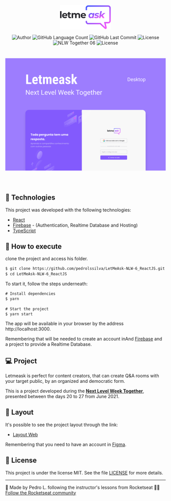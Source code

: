 <p align="center">
  <img alt="Letmeask" src="./src/assets/images/logo.svg" width="160px">
</p>

<p align="center">
  <img alt="Author" src="https://img.shields.io/badge/Author-Pedro%20L%20S%20Silva-6558c3?style=plastic" />
	<img alt="GitHub Language Count" src="https://img.shields.io/github/languages/count/pedrolssilva/LaunchStore?color=6558C3&style=plastic" />
	<img alt="GitHub Last Commit" src="https://img.shields.io/github/last-commit/pedrolssilva/LaunchStore?color=6558C3&style=plastic" />
	<img alt="License" src="https://img.shields.io/badge/status-Conclu%C3%ADdo-6558C3?style=plastic" />
  <img src="https://img.shields.io/static/v1?label=NLW&message=06&color=8257E5&labelColor=000000" alt="NLW Together 06" />
  <img  src="https://img.shields.io/static/v1?label=license&message=MIT&color=8257E5&labelColor=000000" alt="License">   
</p>

<h1 align="center">
    <img alt="Letmeask" src="./src/assets/images/cover.svg" />
</h1>

<br>

## 🧪 Technologies

This project was developed with the following technologies:

- [React](https://reactjs.org)
- [Firebase](https://firebase.google.com/) - (Authentication, Realtime Database and Hosting)
- [TypeScript](https://www.typescriptlang.org/)

## 🚀 How to execute

clone the project and access his folder.

```bash
$ git clone https://github.com/pedrolssilva/LetMeAsk-NLW-6_ReactJS.git
$ cd LetMeAsk-NLW-6_ReactJS
```

To start it, follow the steps underneath:
```bashRE
# Install dependencies
$ yarn

# Start the project
$ yarn start
```
The app will be available in your browser by the address  http://localhost:3000.

Remembering that will be needed to create an account inAnd  [Firebase](https://firebase.google.com/) and a project to provide a Realtime Database.

## 💻 Project

Letmeask is perfect for content creators, that can create Q&A rooms with your target public, by an organized and democratic form.

This is a project developed during the **[Next Level Week Together](https://nextlevelweek.com/)**, presented between the days 20 to 27 from June 2021.

## 🔖 Layout

It's possible to see the project layout through the link:

- [Layout Web](https://www.figma.com/community/file/1009824839797878169/Letmeask) 

Remembering that you need to have an account in [Figma](http://figma.com/).

## 📝 License

This project is under the license MIT. See the file [LICENSE](LICENSE.md) for more details.

---

💜 Made by Pedro L. following the instructor's lessons from Rocketseat 👋🏻 [Follow the Rocketseat community](https://discord.gg/gKUVrzrPrU)
